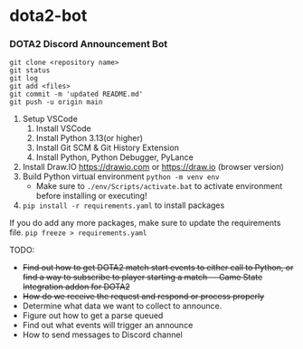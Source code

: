# dota2-bot
### DOTA2 Discord Announcement Bot

```shell
git clone <repository name>
git status
git log
git add <files> 
git commit -m 'updated README.md'
git push -u origin main
```

1. Setup VSCode
    1. Install VSCode
    1. Install Python 3.13(or higher)
    1. Install Git SCM & Git History Extension
    1. Install Python, Python Debugger, PyLance
1. Install Draw.IO https://drawio.com or https://draw.io (browser version)
1. Build Python virtual environment `python -m venv env`
    * Make sure to `./env/Scripts/activate.bat` to activate environment before installing or executing!
1. `pip install -r requirements.yaml` to install packages

If you do add any more packages, make sure to update the requirements file. `pip freeze > requirements.yaml`

TODO:
* ~~Find out how to get DOTA2 match start events to either call to Python, or find a way to subscribe to player starting a match  -- Game State Integration addon for DOTA2~~
* ~~How do we receive the request and respond or process properly~~
* Determine what data we want to collect to announce.
* Figure out how to get a parse queued
* Find out what events will trigger an announce
* How to send messages to Discord channel